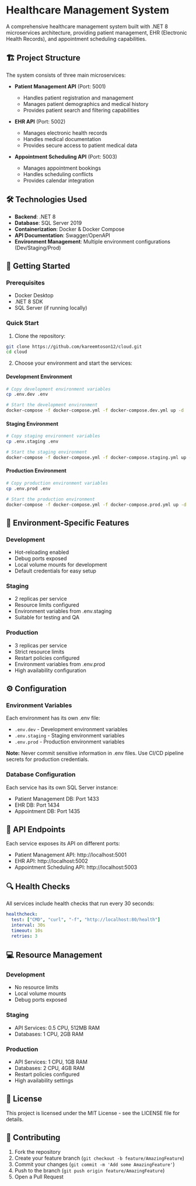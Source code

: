 # Healthcare Management System

A comprehensive healthcare management system built with .NET 8 microservices architecture, providing patient management, EHR (Electronic Health Records), and appointment scheduling capabilities.

## 🏗️ Project Structure

The system consists of three main microservices:

- **Patient Management API** (Port: 5001)
  - Handles patient registration and management
  - Manages patient demographics and medical history
  - Provides patient search and filtering capabilities

- **EHR API** (Port: 5002)
  - Manages electronic health records
  - Handles medical documentation
  - Provides secure access to patient medical data

- **Appointment Scheduling API** (Port: 5003)
  - Manages appointment bookings
  - Handles scheduling conflicts
  - Provides calendar integration

## 🛠️ Technologies Used

- **Backend**: .NET 8
- **Database**: SQL Server 2019
- **Containerization**: Docker & Docker Compose
- **API Documentation**: Swagger/OpenAPI
- **Environment Management**: Multiple environment configurations (Dev/Staging/Prod)

## 🚀 Getting Started

### Prerequisites

- Docker Desktop
- .NET 8 SDK
- SQL Server (if running locally)

### Quick Start

1. Clone the repository:
```bash
git clone https://github.com/kareemtoson12/cloud.git
cd cloud
```

2. Choose your environment and start the services:

#### Development Environment
```bash
# Copy development environment variables
cp .env.dev .env

# Start the development environment
docker-compose -f docker-compose.yml -f docker-compose.dev.yml up -d
```

#### Staging Environment
```bash
# Copy staging environment variables
cp .env.staging .env

# Start the staging environment
docker-compose -f docker-compose.yml -f docker-compose.staging.yml up -d
```

#### Production Environment
```bash
# Copy production environment variables
cp .env.prod .env

# Start the production environment
docker-compose -f docker-compose.yml -f docker-compose.prod.yml up -d
```

## 🔧 Environment-Specific Features

### Development
- Hot-reloading enabled
- Debug ports exposed
- Local volume mounts for development
- Default credentials for easy setup

### Staging
- 2 replicas per service
- Resource limits configured
- Environment variables from .env.staging
- Suitable for testing and QA

### Production
- 3 replicas per service
- Strict resource limits
- Restart policies configured
- Environment variables from .env.prod
- High availability configuration

## ⚙️ Configuration

### Environment Variables

Each environment has its own .env file:
- `.env.dev` - Development environment variables
- `.env.staging` - Staging environment variables
- `.env.prod` - Production environment variables

**Note:** Never commit sensitive information in .env files. Use CI/CD pipeline secrets for production credentials.

### Database Configuration

Each service has its own SQL Server instance:
- Patient Management DB: Port 1433
- EHR DB: Port 1434
- Appointment DB: Port 1435

## 🏥 API Endpoints

Each service exposes its API on different ports:
- Patient Management API: http://localhost:5001
- EHR API: http://localhost:5002
- Appointment Scheduling API: http://localhost:5003

## 🔍 Health Checks

All services include health checks that run every 30 seconds:
```yaml
healthcheck:
  test: ["CMD", "curl", "-f", "http://localhost:80/health"]
  interval: 30s
  timeout: 10s
  retries: 3
```

## 💻 Resource Management

### Development
- No resource limits
- Local volume mounts
- Debug ports exposed

### Staging
- API Services: 0.5 CPU, 512MB RAM
- Databases: 1 CPU, 2GB RAM

### Production
- API Services: 1 CPU, 1GB RAM
- Databases: 2 CPU, 4GB RAM
- Restart policies configured
- High availability settings

## 📝 License

This project is licensed under the MIT License - see the LICENSE file for details.

## 👥 Contributing

1. Fork the repository
2. Create your feature branch (`git checkout -b feature/AmazingFeature`)
3. Commit your changes (`git commit -m 'Add some AmazingFeature'`)
4. Push to the branch (`git push origin feature/AmazingFeature`)
5. Open a Pull Request 